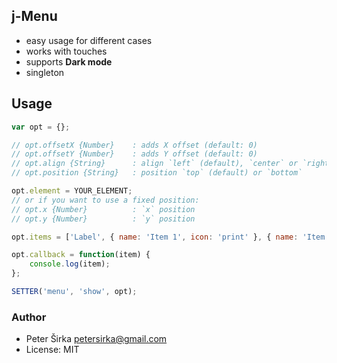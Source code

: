 ## j-Menu

- easy usage for different cases
- works with touches
- supports __Dark mode__
- singleton

## Usage

```javascript
var opt = {};

// opt.offsetX {Number}    : adds X offset (default: 0)
// opt.offsetY {Number}    : adds Y offset (default: 0)
// opt.align {String}      : align `left` (default), `center` or `right`
// opt.position {String}   : position `top` (default) or `bottom`

opt.element = YOUR_ELEMENT;
// or if you want to use a fixed position:
// opt.x {Number}          : `x` position
// opt.y {Number}          : `y` position

opt.items = ['Label', { name: 'Item 1', icon: 'print' }, { name: 'Item 2', icon: 'home' }, '-', { name: 'Item 3', icon: '!far fa-envelope' }];

opt.callback = function(item) {
	console.log(item);
};

SETTER('menu', 'show', opt);
```

### Author

- Peter Širka <petersirka@gmail.com>
- License: MIT